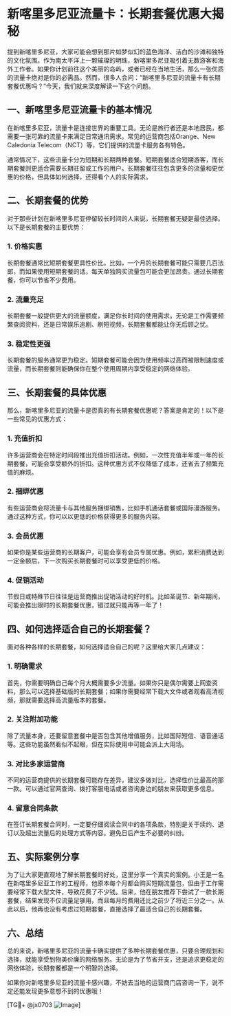 # 新喀里多尼亚流量卡：长期套餐优惠大揭秘

提到新喀里多尼亚，大家可能会想到那片如梦似幻的蓝色海洋、洁白的沙滩和独特的文化氛围。作为南太平洋上一颗璀璨的明珠，新喀里多尼亚吸引着无数游客和海外工作者。如果你计划前往这个美丽的岛屿，或者已经在当地生活，那么一张优质的流量卡绝对是你的必需品。然而，很多人会问：“新喀里多尼亚的流量卡有长期套餐优惠吗？”今天，我们就来深度解读一下这个问题。

## 一、新喀里多尼亚流量卡的基本情况

在新喀里多尼亚，流量卡是连接世界的重要工具。无论是旅行者还是本地居民，都需要一张可靠的流量卡来满足日常通讯需求。常见的运营商包括Orange、New Caledonia Telecom（NCT）等，它们提供的流量卡服务各有特色。

通常情况下，这些流量卡分为短期和长期两种套餐。短期套餐适合短期游客，而长期套餐则更适合需要长期驻留或工作的用户。长期套餐往往包含更多的流量和更优惠的价格，但具体如何选择，还得看个人的实际需求。

## 二、长期套餐的优势

对于那些计划在新喀里多尼亚停留较长时间的人来说，长期套餐无疑是最佳选择。以下是长期套餐的主要优势：

### 1. **价格实惠**
长期套餐通常比短期套餐更具性价比。比如，一个月的长期套餐可能只需要几百法郎，而如果使用短期套餐的话，每天单独购买流量包可能会更加昂贵。通过长期套餐，你可以节省不少费用。

### 2. **流量充足**
长期套餐一般提供更大的流量额度，满足你长时间的使用需求。无论是工作需要频繁查阅资料，还是日常娱乐追剧、刷短视频，长期套餐都能让你无后顾之忧。

### 3. **稳定性更强**
长期套餐的服务通常更为稳定。短期套餐可能会因为使用频率过高而被限制速度或流量，而长期套餐则能确保你在整个使用周期内享受稳定的网络体验。

## 三、长期套餐的具体优惠

那么，新喀里多尼亚的流量卡是否真的有长期套餐优惠呢？答案是肯定的！以下是一些常见的优惠方式：

### 1. **充值折扣**
许多运营商会在特定时间段推出充值折扣活动。例如，一次性充值半年或一年的长期套餐，可能会享受额外的折扣。这种优惠方式不仅降低了成本，还省去了频繁充值的麻烦。

### 2. **捆绑优惠**
有些运营商会将流量卡与其他服务捆绑销售，比如手机通话套餐或国际漫游服务。通过这种方式，你可以以更低的价格获得更多的服务内容。

### 3. **会员优惠**
如果你是某些运营商的长期客户，可能会享有会员专属优惠。例如，累积消费达到一定金额后，下一次购买长期套餐时可以享受更低的价格。

### 4. **促销活动**
节假日或特殊节日往往是运营商推出促销活动的好时机。比如圣诞节、新年期间，可能会推出限时的长期套餐优惠，错过就只能再等一年了！

## 四、如何选择适合自己的长期套餐？

面对各种各样的长期套餐，如何选择适合自己的呢？这里给大家几点建议：

### 1. **明确需求**
首先，你需要明确自己每个月大概需要多少流量。如果你只是偶尔需要上网查资料，那么可以选择基础版的长期套餐；如果你需要经常下载大文件或者观看高清视频，那就需要选择高流量版本的套餐。

### 2. **关注附加功能**
除了流量本身，还要留意套餐中是否包含其他增值服务，比如国际短信、语音通话等。这些功能虽然看似不起眼，但在实际使用中可能会派上大用场。

### 3. **对比多家运营商**
不同的运营商提供的长期套餐可能存在差异，建议多做对比，选择性价比最高的那一款。可以通过官网查询、拨打客服电话或者咨询身边的朋友来获取更多信息。

### 4. **留意合同条款**
在签订长期套餐合同时，一定要仔细阅读合同中的各项条款，特别是关于续约、退订以及超出流量后的处理方式等内容。避免日后产生不必要的纠纷。

## 五、实际案例分享

为了让大家更直观地了解长期套餐的好处，这里分享一个真实的案例。小王是一名在新喀里多尼亚工作的工程师，他原本每个月都会购买短期流量包，但由于工作需要经常下载大型文件，导致花费了不少钱。后来，他在朋友推荐下尝试了一款长期套餐，结果发现不仅流量足够用，而且每月的费用还比之前少了将近三分之一。从此以后，他再也没有考虑过短期套餐，直接选择了最适合自己的长期套餐。

## 六、总结

总的来说，新喀里多尼亚的流量卡确实提供了多种长期套餐优惠，只要合理规划和选择，就能享受到物美价廉的网络服务。无论是为了节省开支，还是追求更稳定的网络体验，长期套餐都是一个明智的选择。

如果你对新喀里多尼亚的流量卡感兴趣，不妨去当地的运营商门店咨询一下，说不定还能发现更多意想不到的优惠哦！

[TG💪+ @jx0703 ![Image](https://github.com/user-attachments/assets/dbca1d08-cadb-493c-b0ec-ad6f7a83f270)]